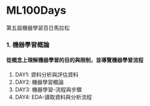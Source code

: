 # ML100Days
第五屆機器學習百日馬拉松

### 1. 機器學習概論
#### 從概念上理解機器學習的目的與限制，並導覽機器學習流程
1. DAY1: 資料分析與評估資料
2. DAY2: 機器學習概論
3. DAY3: 機器學習-流程與步驟
4. DAY4: EDA-讀取資料與分析流程

